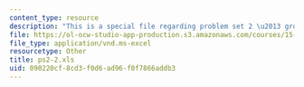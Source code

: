 ```yaml
---
content_type: resource
description: "This is a special file regarding problem set 2 \u2013 group 2 spreadsheet."
file: https://ol-ocw-studio-app-production.s3.amazonaws.com/courses/15-053-optimization-methods-in-management-science-spring-2013/090220cf8cd3f0d6ad96f0f7866addb3_ps2-2.xls
file_type: application/vnd.ms-excel
resourcetype: Other
title: ps2-2.xls
uid: 090220cf-8cd3-f0d6-ad96-f0f7866addb3
---
```

